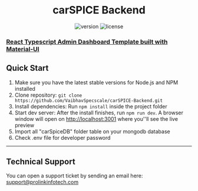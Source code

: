 <p align="center">
    <a href="https://prolinkinfotech.com/" title="prolinkinfotech">
        <img src="src/asset/images" alt="">
    </a>
</p>
<h1 align="center">
    <b>carSPICE Backend</b>
</h1>
<div align="center">

![version](https://img.shields.io/badge/version-2.0.0-blue.svg)
![license](https://img.shields.io/badge/license-MIT-blue.svg)

</div>

<a href=""><h3>React Typescript Admin Dashboard Template built with Material-UI</h3></a>

<h2>
    Quick Start
</h2>
<ol>
    <li>Make sure you have the latest stable versions for Node.js and NPM installed</li>
    <li>Clone repository: <code>git clone https://github.com/VaibhavSpecscale/carSPICE-Backend.git</code></li>
    <li>Install dependencies: Run <code>npm install</code> inside the project folder</li>
    <li>Start dev server: After the install finishes, run <code>npm run dev</code>. A browser window will open on <a href="http://localhost:3001" title="http://localhost:3001"> http://localhost:3001</a> where you''ll see the live preview</li>
    <li>Import all "carSpiceDB" folder table on your mongodb database</li>
    <li>Check .env file for developer password</li>
</ol>

---

<h2>
    Technical Support
</h2>
<p>
    You can open a support ticket by sending an email here: <a href="mailto:support@prolinkinfotech.com" title="Open Support Ticket">
        support@prolinkinfotech.com
    </a>
</p>
